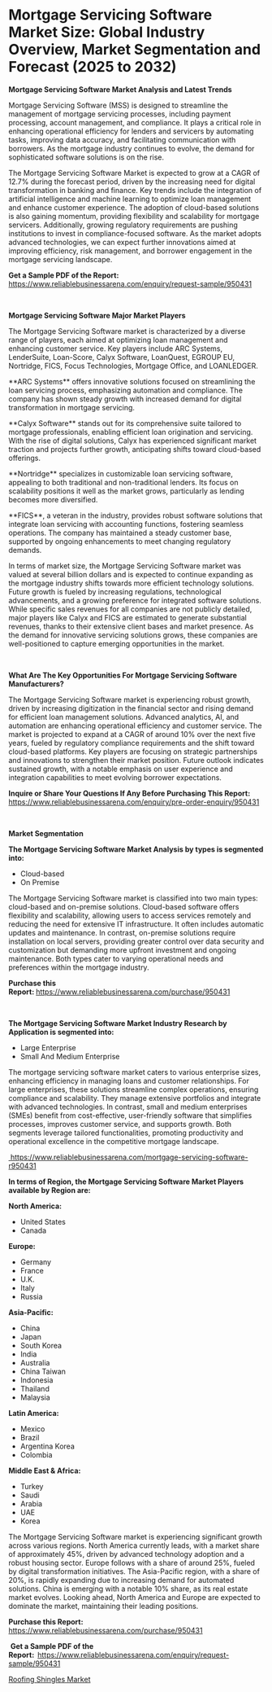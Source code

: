 <p><h1>Mortgage Servicing Software Market Size: Global Industry Overview, Market Segmentation and Forecast (2025 to 2032)</h1></p><p><strong>Mortgage Servicing Software Market Analysis and Latest Trends</strong></p>
<p><p>Mortgage Servicing Software (MSS) is designed to streamline the management of mortgage servicing processes, including payment processing, account management, and compliance. It plays a critical role in enhancing operational efficiency for lenders and servicers by automating tasks, improving data accuracy, and facilitating communication with borrowers. As the mortgage industry continues to evolve, the demand for sophisticated software solutions is on the rise.</p><p>The Mortgage Servicing Software Market is expected to grow at a CAGR of 12.7% during the forecast period, driven by the increasing need for digital transformation in banking and finance. Key trends include the integration of artificial intelligence and machine learning to optimize loan management and enhance customer experience. The adoption of cloud-based solutions is also gaining momentum, providing flexibility and scalability for mortgage servicers. Additionally, growing regulatory requirements are pushing institutions to invest in compliance-focused software. As the market adopts advanced technologies, we can expect further innovations aimed at improving efficiency, risk management, and borrower engagement in the mortgage servicing landscape.</p></p>
<p><strong>Get a Sample PDF of the Report:&nbsp;</strong> <a href="https://www.reliablebusinessarena.com/enquiry/request-sample/950431?utm_campaign=3165&utm_medium=2&utm_source=Github&utm_content=ia&utm_term=06032025&utm_id=mortgage-servicing-software">https://www.reliablebusinessarena.com/enquiry/request-sample/950431</a></p>
<p>&nbsp;</p>
<p><strong>Mortgage Servicing Software Major Market Players</strong></p>
<p><p>The Mortgage Servicing Software market is characterized by a diverse range of players, each aimed at optimizing loan management and enhancing customer service. Key players include ARC Systems, LenderSuite, Loan-Score, Calyx Software, LoanQuest, EGROUP EU, Nortridge, FICS, Focus Technologies, Mortgage Office, and LOANLEDGER.</p><p>**ARC Systems** offers innovative solutions focused on streamlining the loan servicing process, emphasizing automation and compliance. The company has shown steady growth with increased demand for digital transformation in mortgage servicing.</p><p>**Calyx Software** stands out for its comprehensive suite tailored to mortgage professionals, enabling efficient loan origination and servicing. With the rise of digital solutions, Calyx has experienced significant market traction and projects further growth, anticipating shifts toward cloud-based offerings.</p><p>**Nortridge** specializes in customizable loan servicing software, appealing to both traditional and non-traditional lenders. Its focus on scalability positions it well as the market grows, particularly as lending becomes more diversified.</p><p>**FICS**, a veteran in the industry, provides robust software solutions that integrate loan servicing with accounting functions, fostering seamless operations. The company has maintained a steady customer base, supported by ongoing enhancements to meet changing regulatory demands.</p><p>In terms of market size, the Mortgage Servicing Software market was valued at several billion dollars and is expected to continue expanding as the mortgage industry shifts towards more efficient technology solutions. Future growth is fueled by increasing regulations, technological advancements, and a growing preference for integrated software solutions. While specific sales revenues for all companies are not publicly detailed, major players like Calyx and FICS are estimated to generate substantial revenues, thanks to their extensive client bases and market presence. As the demand for innovative servicing solutions grows, these companies are well-positioned to capture emerging opportunities in the market.</p></p>
<p>&nbsp;</p>
<p><strong>What Are The Key Opportunities For Mortgage Servicing Software Manufacturers?</strong></p>
<p><p>The Mortgage Servicing Software market is experiencing robust growth, driven by increasing digitization in the financial sector and rising demand for efficient loan management solutions. Advanced analytics, AI, and automation are enhancing operational efficiency and customer service. The market is projected to expand at a CAGR of around 10% over the next five years, fueled by regulatory compliance requirements and the shift toward cloud-based platforms. Key players are focusing on strategic partnerships and innovations to strengthen their market position. Future outlook indicates sustained growth, with a notable emphasis on user experience and integration capabilities to meet evolving borrower expectations.</p></p>
<p><strong>Inquire or Share Your Questions If Any Before Purchasing This Report:</strong> <a href="https://www.reliablebusinessarena.com/enquiry/pre-order-enquiry/950431?utm_campaign=3165&utm_medium=2&utm_source=Github&utm_content=ia&utm_term=06032025&utm_id=mortgage-servicing-software">https://www.reliablebusinessarena.com/enquiry/pre-order-enquiry/950431</a></p>
<p>&nbsp;</p>
<p><strong>Market Segmentation</strong></p>
<p><strong>The Mortgage Servicing Software Market Analysis by types is segmented into:</strong></p>
<p><ul><li>Cloud-based</li><li>On Premise</li></ul></p>
<p><p>The Mortgage Servicing Software market is classified into two main types: cloud-based and on-premise solutions. Cloud-based software offers flexibility and scalability, allowing users to access services remotely and reducing the need for extensive IT infrastructure. It often includes automatic updates and maintenance. In contrast, on-premise solutions require installation on local servers, providing greater control over data security and customization but demanding more upfront investment and ongoing maintenance. Both types cater to varying operational needs and preferences within the mortgage industry.</p></p>
<p><strong>Purchase this Report:&nbsp;</strong><a href="https://www.reliablebusinessarena.com/purchase/950431?utm_campaign=3165&utm_medium=2&utm_source=Github&utm_content=ia&utm_term=06032025&utm_id=mortgage-servicing-software">https://www.reliablebusinessarena.com/purchase/950431</a></p>
<p>&nbsp;</p>
<p><strong>The Mortgage Servicing Software Market Industry Research by Application is segmented into:</strong></p>
<p><ul><li>Large Enterprise</li><li>Small And Medium Enterprise</li></ul></p>
<p><p>The mortgage servicing software market caters to various enterprise sizes, enhancing efficiency in managing loans and customer relationships. For large enterprises, these solutions streamline complex operations, ensuring compliance and scalability. They manage extensive portfolios and integrate with advanced technologies. In contrast, small and medium enterprises (SMEs) benefit from cost-effective, user-friendly software that simplifies processes, improves customer service, and supports growth. Both segments leverage tailored functionalities, promoting productivity and operational excellence in the competitive mortgage landscape.</p></p>
<p><a href="https://www.reliablebusinessarena.com/mortgage-servicing-software-r950431?utm_campaign=3165&utm_medium=2&utm_source=Github&utm_content=ia&utm_term=06032025&utm_id=mortgage-servicing-software">&nbsp;https://www.reliablebusinessarena.com/mortgage-servicing-software-r950431</a></p>
<p><strong>In terms of Region, the Mortgage Servicing Software Market Players available by Region are:</strong></p>
<p>
    <p> <strong> North America: </strong>
        <ul>
            <li>United States</li>
            <li>Canada</li>
        </ul>
        </p> 
    <p> <strong> Europe: </strong>
        <ul>
            <li>Germany</li>
            <li>France</li>
            <li>U.K.</li>
            <li>Italy</li>
            <li>Russia</li>
        </ul>
        </p> 
    <p> <strong> Asia-Pacific: </strong>
        <ul>
            <li>China</li>
            <li>Japan</li>
            <li>South Korea</li>
            <li>India</li>
            <li>Australia</li>
            <li>China Taiwan</li>
            <li>Indonesia</li>
            <li>Thailand</li>
            <li>Malaysia</li>
        </ul>
        </p> 
    <p> <strong> Latin America: </strong>
        <ul>
            <li>Mexico</li>
            <li>Brazil</li>
            <li>Argentina Korea</li>
            <li>Colombia</li>
        </ul>
        </p> 
    <p> <strong> Middle East & Africa: </strong>
        <ul>
            <li>Turkey</li>
            <li>Saudi</li>
            <li>Arabia</li>
            <li>UAE</li>
            <li>Korea</li>
        </ul>
    </p>
    </p>
<p><p>The Mortgage Servicing Software market is experiencing significant growth across various regions. North America currently leads, with a market share of approximately 45%, driven by advanced technology adoption and a robust housing sector. Europe follows with a share of around 25%, fueled by digital transformation initiatives. The Asia-Pacific region, with a share of 20%, is rapidly expanding due to increasing demand for automated solutions. China is emerging with a notable 10% share, as its real estate market evolves. Looking ahead, North America and Europe are expected to dominate the market, maintaining their leading positions.</p></p>
<p><strong>Purchase this Report: </strong><a href="https://www.reliablebusinessarena.com/purchase/950431?utm_campaign=3165&utm_medium=2&utm_source=Github&utm_content=ia&utm_term=06032025&utm_id=mortgage-servicing-software">https://www.reliablebusinessarena.com/purchase/950431</a></p>
<p>&nbsp;<strong>Get a Sample PDF of the Report:&nbsp;&nbsp;</strong><a href="https://www.reliablebusinessarena.com/enquiry/request-sample/950431?utm_campaign=3165&utm_medium=2&utm_source=Github&utm_content=ia&utm_term=06032025&utm_id=mortgage-servicing-software">https://www.reliablebusinessarena.com/enquiry/request-sample/950431</a></p>
<p><strong></strong></p>
<p><p><a href="https://github.com/zineubgoldie/Market-Research-Report-List-1/blob/main/roofing-shingles-market.md?utm_campaign=3165&utm_medium=2&utm_source=Github&utm_content=ia&utm_term=06032025&utm_id=mortgage-servicing-software">Roofing Shingles Market</a></p></p>